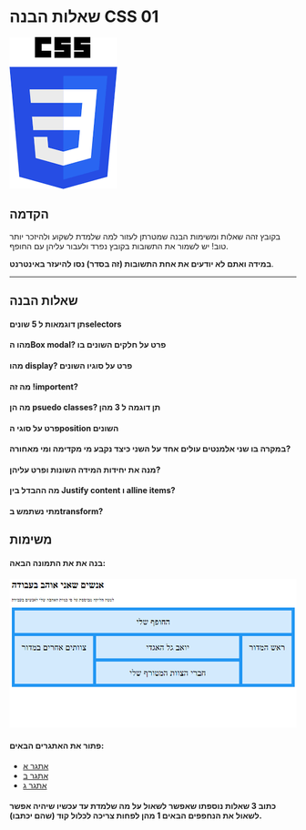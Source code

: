 # שאלות הבנה CSS 01

![Css Logo](../../../Pictures/css.png)

## הקדמה

בקובץ זהה שאלות ומשימות הבנה שמטרתן לעזור למה שלמדת לשקוע ולהיזכר יותר טוב!
יש לשמור את התשובות בקובץ נפרד ולעבור עליהן עם החופף.

**במידה ואתם לא יודעים את אחת התשובות (זה בסדר) נסו להיעזר באינטרנט**.

---

## שאלות הבנה

#### תן דוגמאות ל 5 שוניםselectors

#### מהו הBox modal? פרט על חלקים השונים בו

#### מהו display? פרט על סוגיו השונים

#### מה זה !importent?

#### מה הן psuedo classes? תן דוגמה ל 3 מהן

#### פרט על סוגי הposition השונים

#### במקרה בו שני אלמנטים עולים אחד על השני כיצד נקבע מי מקדימה ומי מאחורה?

#### מנה את יחידות המידה השונות ופרט עליהן?

#### מה ההבדל בין Justify content ו alline items?

#### מתי נשתמש בtransform?

## משימות

#### בנה את את התמונה הבאה:

![תרגיל css](../../../Pictures/css01Task.png)

#### פתור את האתגרים הבאים:

- [אתגר א](https://cssbattle.dev/play/80)
- [אתגר ב](https://cssbattle.dev/play/122)
- [אתגר ג](https://cssbattle.dev/play/39)

#### כתוב 3 שאלות נוספתו שאפשר לשאול על מה שלמדת עד עכשיו שיהיה אפשר לשאול את הנחפפים הבאים 1 מהן לפחות צריכה לכלול קוד (שהם יכתבו).
